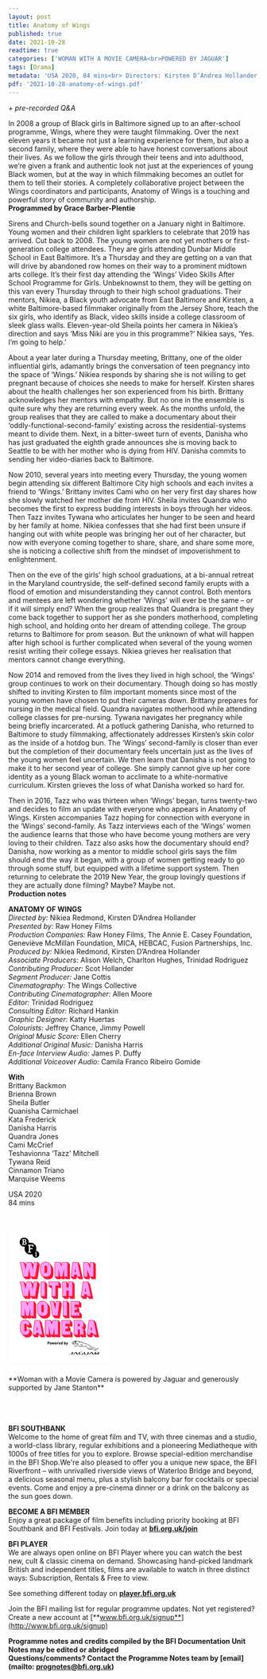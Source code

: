 ```yaml
---
layout: post
title: Anatomy of Wings
published: true
date: 2021-10-28
readtime: true
categories: ['WOMAN WITH A MOVIE CAMERA<br>POWERED BY JAGUAR']
tags: [Drama]
metadata: 'USA 2020, 84 mins<br> Directors: Kirsten D’Andrea Hollander, Nikiea Redmond'
pdf: '2021-10-28-anatomy-of-wings.pdf'
---
```


_+ pre-recorded Q&A_

In 2008 a group of Black girls in Baltimore signed up to an after-school programme, Wings, where they were taught filmmaking. Over the next eleven years it became not just a learning experience for them, but also a second family, where they were able to have honest conversations about their lives. As we follow the girls through their teens and into adulthood, we’re given a frank and authentic look not just at the experiences of young Black women, but at the way in which filmmaking becomes an outlet for them to tell their stories. A completely collaborative project between the Wings coordinators and participants, Anatomy of Wings is a touching and powerful story of community and authorship.  
**Programmed by Grace Barber-Plentie**

Sirens and Church-bells sound together on a January night in Baltimore. Young women and their children light sparklers to celebrate that 2019 has arrived. Cut back to 2008. The young women are not yet mothers or first-generation college attendees. They are girls attending Dunbar Middle School in East Baltimore. It’s a Thursday and they are getting on a van that will drive by abandoned row homes on their way to a prominent midtown arts college. It’s their first day attending the ‘Wings’ Video Skills After School Programme for Girls. Unbeknownst to them, they will be getting on this van every Thursday through to their high school graduations. Their mentors, Nikiea, a Black youth advocate from East Baltimore and Kirsten, a white Baltimore-based filmmaker originally from the Jersey Shore, teach the six girls, who identify as Black, video skills inside a college classroom of sleek glass walls. Eleven-year-old Sheila points her camera in Nikiea’s direction and says ‘Miss Niki are you in this programme?’ Nikiea says, ‘Yes. I’m going to help.’ 

About a year later during a Thursday meeting, Brittany, one of the older influential girls, adamantly brings the conversation of teen pregnancy into the space of ‘Wings.’ Nikiea responds by sharing she is not willing to get pregnant because of choices she needs to make for herself. Kirsten shares about the health challenges her son experienced from his birth. Brittany acknowledges her mentors with empathy. But no one in the ensemble is quite sure why they are returning every week. As the months unfold, the group realises that they are called to make a documentary about their ‘oddly-functional-second-family’ existing across the residential-systems meant to divide them. Next, in a bitter-sweet turn of events, Danisha who has just graduated the eighth grade announces she is moving back to Seattle to be with her mother who is dying from HIV. Danisha commits to sending her video-diaries back to Baltimore. 

Now 2010, several years into meeting every Thursday, the young women begin attending six different Baltimore City high schools and each invites a friend to ‘Wings.’ Brittany invites Cami who on her very first day shares how she slowly watched her mother die from HIV. Sheila invites Quandra who becomes the first to express budding interests in boys through her videos. Then Tazz invites Tywana who articulates her hunger to be seen and heard by her family at home. Nikiea confesses that she had first been unsure if hanging out with white people was bringing her out of her character, but now with everyone coming together to share, share, and share some more, she is noticing a collective shift from the mindset of impoverishment to enlightenment.

Then on the eve of the girls’ high school graduations, at a bi-annual retreat in the Maryland countryside, the self-defined second family erupts with a flood of emotion and misunderstanding they cannot control. Both mentors and mentees are left wondering whether ‘Wings’ will ever be the same – or if it will simply end? When the group realizes that Quandra is pregnant they come back together to support her as she ponders motherhood, completing high school, and holding onto her dream of attending college. The group returns to Baltimore for prom season. But the unknown of what will happen after high school is further complicated when several of the young women resist writing their college essays. Nikiea grieves her realisation that mentors cannot change everything. 

Now 2014 and removed from the lives they lived in high school, the ‘Wings’ group continues to work on their documentary. Though doing so has mostly shifted to inviting Kirsten to film important moments since most of the young women have chosen to put their cameras down. Brittany prepares for nursing in the medical field. Quandra navigates motherhood while attending college classes for pre-nursing. Tywana navigates her pregnancy while being briefly incarcerated. At a potluck gathering Danisha, who returned to Baltimore to study filmmaking, affectionately addresses Kirsten’s skin color as the inside of a hotdog bun. The ‘Wings’ second-family is closer than ever but the completion of their documentary feels uncertain just as the lives of the young women feel uncertain. We then learn that Danisha is not going to make it to her second year of college. She simply cannot give up her core identity as a young Black woman to acclimate to a white-normative curriculum. Kirsten grieves the loss of what Danisha worked so hard for.

Then in 2016, Tazz who was thirteen when ‘Wings’ began, turns twenty-two and decides to film an update with everyone who appears in Anatomy of Wings. Kirsten accompanies Tazz hoping for connection with everyone in the ‘Wings’ second-family. As Tazz interviews each of the ‘Wings’ women the audience learns that those who have become young mothers are very loving to their children. Tazz also asks how the documentary should end? Danisha, now working as a mentor to middle school girls says the film should end the way it began, with a group of women getting ready to go through some stuff, but equipped with a lifetime support system. Then returning to celebrate the 2019 New Year, the group lovingly questions if they are actually done filming? Maybe? Maybe not.  
**Production notes**<br>

**ANATOMY OF WINGS**<br>
_Directed by:_ Nikiea Redmond,  Kirsten D’Andrea Hollander<br>
_Presented by:_ Raw Honey Films<br>
_Production Companies:_ Raw Honey Films,  The Annie E. Casey Foundation, Geneviève McMillan Foundation, MICA, HEBCAC, Fusion Partnerships, Inc.<br>
_Produced by:_ Nikiea Redmond, Kirsten D’Andrea Hollander<br>
_Associate Producers:_ Alison Welch, Charlton Hughes, Trinidad Rodriguez<br>
_Contributing Producer:_ Scot Hollander<br>
_Segment Producer:_ Jane Cottis<br>
_Cinematography:_ The Wings Collective<br>
_Contributing Cinematographer:_ Allen Moore<br>
_Editor:_ Trinidad Rodriguez<br>
_Consulting Editor:_ Richard Hankin<br>
_Graphic Designer:_ Katty Huertas<br>
_Colourists:_ Jeffrey Chance, Jimmy Powell<br>
_Original Music Score:_ Ellen Cherry<br>
_Additional Original Music:_ Danisha Harris<br>
_En-face Interview Audio:_ James P. Duffy<br>
_Additional Voiceover Audio:_ Camila Franco Ribeiro Gomide<br>

**With**<br>
Brittany Backmon<br>
Brienna Brown<br>
Sheila Butler<br>
Quanisha Carmichael<br>
Kata Frederick<br>
Danisha Harris<br>
Quandra Jones<br>
Cami McCrief<br>
Teshavionna ‘Tazz’ Mitchell<br>
Tywana Reid<br>
Cinnamon Triano<br>
Marquise Weems<br>

USA 2020<br>
84 mins<br>
<br><br>

<img style="float:left" src="/img/WWAMC.jpg" alt="WWAMC" title="WWAMC"  width="40%" height="40%">
<br><br><br><br><br><br><br><br><br><br><br><br><br><br><br><br><br>**Woman with a Movie Camera is powered by Jaguar and generously supported by Jane Stanton**<br><br><br><br>


**BFI SOUTHBANK**  
Welcome to the home of great film and TV, with three cinemas and a studio, a world-class library, regular exhibitions and a pioneering Mediatheque with 1000s of free titles for you to explore. Browse special-edition merchandise in the BFI Shop.We&#39;re also pleased to offer you a unique new space, the BFI Riverfront – with unrivalled riverside views of Waterloo Bridge and beyond, a delicious seasonal menu, plus a stylish balcony bar for cocktails or special events. Come and enjoy a pre-cinema dinner or a drink on the balcony as the sun goes down.  

**BECOME A BFI MEMBER**  
Enjoy a great package of film benefits including priority booking at BFI Southbank and BFI Festivals. Join today at [**bfi.org.uk/join**](http://www.bfi.org.uk/join)  

**BFI PLAYER**  
 We are always open online on BFI Player where you can watch the best new, cult &amp; classic cinema on demand. Showcasing hand-picked landmark British and independent titles, films are available to watch in three distinct ways: Subscription, Rentals &amp; Free to view.  

See something different today on [**player.bfi.org.uk**](https://player.bfi.org.uk)  

Join the BFI mailing list for regular programme updates. Not yet registered? Create a new account at [**www.bfi.org.uk/signup**](http://www.bfi.org.uk/signup)

**Programme notes and credits compiled by the BFI Documentation Unit  
Notes may be edited or abridged  
Questions/comments? Contact the Programme Notes team by [email](mailto: prognotes@bfi.org.uk)**
<!--stackedit_data:
eyJoaXN0b3J5IjpbMTYxNjE5MTU5M119
-->
